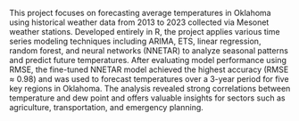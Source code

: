 This project focuses on forecasting average temperatures in Oklahoma using historical weather data from 2013 to 2023 collected via Mesonet weather stations. Developed entirely in R, the project applies various time series modeling techniques including ARIMA, ETS, linear regression, random forest, and neural networks (NNETAR) to analyze seasonal patterns and predict future temperatures. After evaluating model performance using RMSE, the fine-tuned NNETAR model achieved the highest accuracy (RMSE ≈ 0.98) and was used to forecast temperatures over a 3-year period for five key regions in Oklahoma. The analysis revealed strong correlations between temperature and dew point and offers valuable insights for sectors such as agriculture, transportation, and emergency planning.
